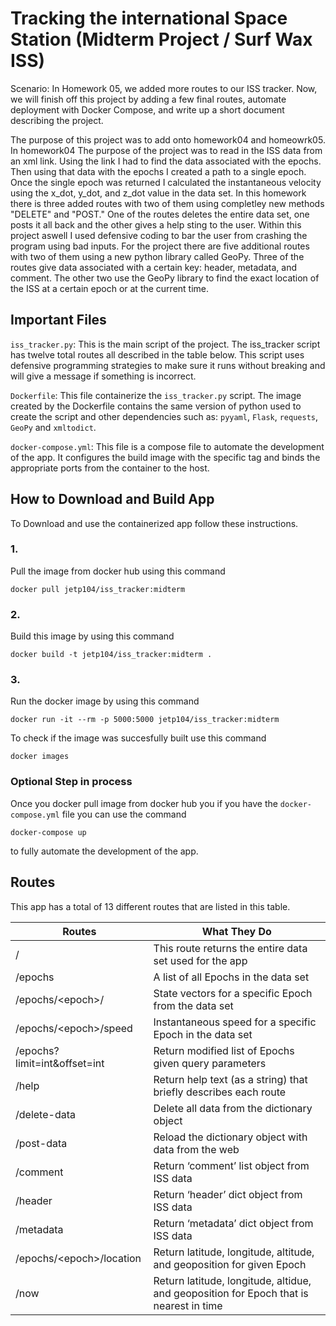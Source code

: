 # Tracking the international Space Station (Midterm Project / Surf Wax ISS) 

Scenario: In Homework 05, we added more routes to our ISS tracker. Now, we will finish off this project by adding a few final routes, automate deployment with Docker 
Compose, and write up a short document describing the project.

The purpose of this project was to add onto homework04 and homeowrk05. In homework04 The purpose of the project was to read in the ISS data from an xml link. Using the 
link I had to find the data associated with the epochs. Then using that data with the epochs I created a path to a single epoch. Once the single epoch was returned I
calculated the instantaneous velocity using the x_dot, y_dot, and z_dot value in the data set. In this homework there is three added routes with two of them using completley
new methods "DELETE" and "POST." One of the routes deletes the entire data set, one posts it all back and the other gives a help sting to the user.
Within this project aswell I used defensive coding to bar the user from crashing the program using bad inputs. For the project there are five additional routes with two of 
them using a new python library called GeoPy. Three of the routes give data associated with a certain key: header, metadata, and comment. The other two use the GeoPy
library to find the exact location of the ISS at a certain epoch or at the current time. 

## Important Files
`iss_tracker.py`: This is the main script of the project. The iss_tracker script has twelve total routes all described in the table below. This script uses defensive 
programming strategies to make sure it runs without breaking and will give a message if something is incorrect. 

`Dockerfile`: This file containerize the `iss_tracker.py` script. The image created by the Dockerfile contains the same version of python used to create the script and 
other dependencies such as: `pyyaml`, `Flask`, `requests`, `GeoPy` and `xmltodict`. 

`docker-compose.yml`: This file is a compose file to automate the development of the app. It configures the build image with the specific tag and binds the appropriate 
ports from the container to the host. 

## How to Download and Build App
To Download and use the containerized app follow these instructions. 

### 1. 
Pull the image from docker hub using this command
```
docker pull jetp104/iss_tracker:midterm
```
### 2. 
Build this image by using this command 
```
docker build -t jetp104/iss_tracker:midterm .
```
### 3. 
Run the docker image by using this command
```
docker run -it --rm -p 5000:5000 jetp104/iss_tracker:midterm
```

To check if the image was succesfully built use this command 
```
docker images
```

### Optional Step in process 
Once you docker pull image from docker hub you if you have the `docker-compose.yml` file 
you can use the command 
```
docker-compose up 
```
to fully automate the development of the app. 

## Routes 
This app has a total of 13 different routes that are listed in this table. 

|Routes|What They Do| 
|------|------------|
|   /  |This route returns the entire data set used for the app| 
|/epochs| A list of all Epochs in the data set| 
|/epochs/<epoch<epoch>>/| State vectors for a specific Epoch from the data set|
| /epochs/<epoch<epoch>>/speed| Instantaneous speed for a specific Epoch in the data set| 
|/epochs?limit=int&offset=int| Return modified list of Epochs given query parameters| 
|/help| Return help text (as a string) that briefly describes each route| 
|/delete-data| Delete all data from the dictionary object| 
|/post-data| Reload the dictionary object with data from the web|
|/comment| Return ‘comment’ list object from ISS data| 
|/header| Return ‘header’ dict object from ISS data| 
|/metadata| Return ‘metadata’ dict object from ISS data| 
|/epochs/<epoch<epoch>>/location| Return latitude, longitude, altitude, and geoposition for given Epoch|
|/now| Return latitude, longitude, altidue, and geoposition for Epoch that is nearest in time| 
